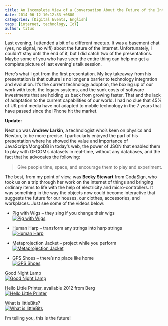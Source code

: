```yaml
---
title: An Incomplete View of a Conversation About the Future of the Internet
date: 2014-06-12 10:12:33 +0800
categories: [Digital Events, English]
tags: [internet, technology, IoT]
author: titus
---
```


Last evening, I attended a bit of a different meetup. It was a basement chat (yes, no signal, no wifi) about the future of the internet. Unfortunately, I couldn’t stay until the end of it, but I did catch two of the presentations. Maybe some of you who have seen the entire thing can help me get a complete picture of last evening's talk session.

Here’s what I got from the first presentation. My key takeaway from his presentation is that culture is no longer a barrier to technology integration and evolution. It’s the current technology adoption, the boxing up of our work with tech, the legacy systems, and the sunk costs of software investments that are holding us back from growing faster. That and the lack of adaptation to the current capabilities of our world. I had no clue that 45% of UK print media have not adapted to mobile technology in the 7 years that have passed since the iPhone hit the market.

**Update:**

Next up was **Andrew Larkin**, a technologist who’s keen on physics and Newton, to be more precise. I particularly enjoyed the part of his presentation where he showed the value and importance of JavaScript/MongoDB in today’s web, the power of JSON that enabled them to play with OFCOM’s datasets in real-time, without any databases, and the fact that he advocates the following:

> Give people time, space, and encourage them to play and experiment.

The best, from my point of view, was **Becky Stewart** from CodaSign, who took us on a trip through her work on the internet of things and bringing ordinary items to life with the help of electricity and micro-controllers. It was something in the way the objects now could become interactive that suggests the future for our houses, our clothes, accessories, and workplaces. Just see some of the videos below:

- Pig with Wigs – they sing if you change their wigs  
  [![Pig with Wigs](https://player.vimeo.com/video/34313181)](https://player.vimeo.com/video/34313181)

- Human Harp – transform any strings into harp strings  
  [![Human Harp](https://www.youtube.com/embed/_U02X8UWgxY)](https://www.youtube.com/embed/_U02X8UWgxY)

- Metaprojection Jacket – project while you perform  
  [![Metaprojection Jacket](https://www.youtube.com/embed/1hZiUofuZe0)](https://www.youtube.com/embed/1hZiUofuZe0)

- GPS Shoes – there’s no place like home  
  [![GPS Shoes](https://player.vimeo.com/video/49425556)](https://player.vimeo.com/video/49425556)

Good Night Lamp  
[![Good Night Lamp](https://player.vimeo.com/video/32796535?color=ffffff)](https://player.vimeo.com/video/32796535?color=ffffff)

Hello Little Printer, available 2012 from Berg  
[![Hello Little Printer](https://player.vimeo.com/video/45276780)](https://player.vimeo.com/video/45276780)

What is littleBits?  
[![What is littleBits](https://www.youtube.com/embed/FcergZNkBik)](https://www.youtube.com/embed/FcergZNkBik)

I’m telling you, this is the future!
